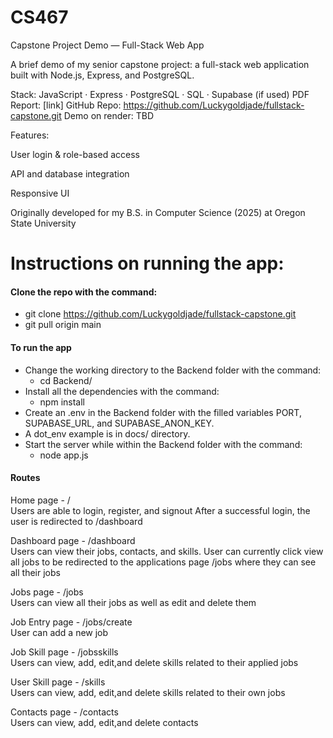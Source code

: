 # CS467

Capstone Project Demo — Full-Stack Web App

A brief demo of my senior capstone project: a full-stack web application built with Node.js, Express, and PostgreSQL.

Stack: JavaScript · Express · PostgreSQL · SQL · Supabase (if used)
PDF Report: [link]
GitHub Repo: https://github.com/Luckygoldjade/fullstack-capstone.git
Demo on render: TBD

Features:

User login & role-based access

API and database integration

Responsive UI

Originally developed for my B.S. in Computer Science (2025) at Oregon State University



# Instructions on running the app:

#### Clone the repo with the command:
-  git clone https://github.com/Luckygoldjade/fullstack-capstone.git
-  git pull origin main

#### To run the app
- Change the working directory to the Backend folder with the command:
  - cd Backend/
- Install all the dependencies with the command:
  - npm install
- Create an .env in the Backend folder with the filled variables PORT, SUPABASE_URL, and SUPABASE_ANON_KEY.
- A dot_env example is in docs/ directory.
- Start the server while within the Backend folder with the command:
  - node app.js

#### Routes

Home page - / <br>
Users are able to login, register, and signout
After a successful login, the user is redirected to /dashboard

Dashboard page - /dashboard <br>
Users can view their jobs, contacts, and skills. User can currently click view all jobs to be redirected to the applications page /jobs where they can see all their jobs

Jobs page - /jobs <br>
Users can view all their jobs as well as edit and delete them

Job Entry page - /jobs/create <br>
User can add a new job

Job Skill page - /jobsskills <br>
Users can view, add, edit,and delete skills related to their applied jobs

User Skill page - /skills <br>
Users can view, add, edit,and delete skills related to their own jobs

Contacts page - /contacts <br>
Users can view, add, edit,and delete contacts
